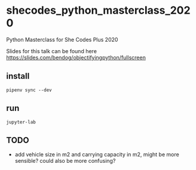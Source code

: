 # shecodes_python_masterclass_2020
Python Masterclass for She Codes Plus 2020

Slides for this talk can be found here <https://slides.com/bendog/objectifyingpython/fullscreen>

## install

    pipenv sync --dev

## run

    jupyter-lab

## TODO

 - add vehicle size in m2 and carrying capacity in m2, might be more sensible? could also be more confusing?
